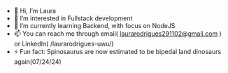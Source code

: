 - 👋 Hi, I’m Laura
- 👀 I’m interested in Fullstack development
- 🌱 I’m currently learning Backend, with focus on NodeJS
- 📫 You can reach me through email( laurarodrigues291102@gmail.com ) or LinkedIn( /laurarodrigues-uwu/)
- ⚡ Fun fact: Spinosaurus are now estimated to be bipedal land dinosaurs again(07/24/24)

<!---
laurarodrigues-uwu/laurarodrigues-uwu is a ✨ special ✨ repository because its `README.md` (this file) appears on your GitHub profile.
You can click the Preview link to take a look at your changes.
--->
